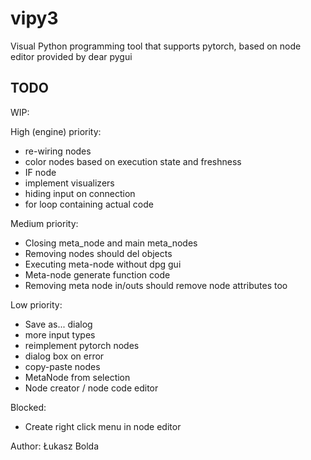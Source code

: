 # vipy3
Visual Python programming tool that supports pytorch, based on node editor provided by dear pygui

TODO
----
WIP:
  
High (engine) priority:
* re-wiring nodes
* color nodes based on execution state and freshness
* IF node
* implement visualizers
* hiding input on connection
* for loop containing actual code

Medium priority:
* Closing meta_node and main meta_nodes
* Removing nodes should del objects
* Executing meta-node without dpg gui
* Meta-node generate function code
* Removing meta node in/outs should remove node attributes too

Low priority:
* Save as... dialog
* more input types
* reimplement pytorch nodes
* dialog box on error
* copy-paste nodes
* MetaNode from selection
* Node creator / node code editor

Blocked:
* Create right click menu in node editor

Author: Łukasz Bolda